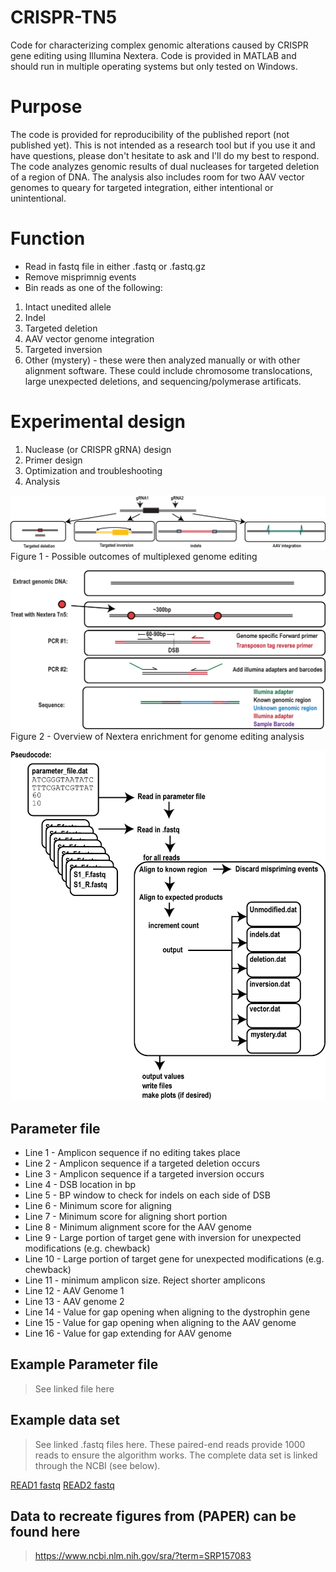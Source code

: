 # CRISPR-TN5
Code for characterizing complex genomic alterations caused by CRISPR gene editing using Illumina Nextera. Code is provided in MATLAB and should run in multiple operating systems but only tested on Windows. 

# Purpose
The code is provided for reproducibility of the published report (not published yet). This is not intended as a research tool but if you use it and have questions, please don't hesitate to ask and I'll do my best to respond. The code analyzes genomic results of dual nucleases for targeted deletion of a region of DNA. The analysis also includes room for two AAV vector genomes to queary for targeted integration, either intentional or unintentional.

# Function
- Read in fastq file in either .fastq or .fastq.gz
- Remove misprimnig events
- Bin reads as one of the following:
1. Intact unedited allele
2. Indel
3. Targeted deletion
4. AAV vector genome integration
5. Targeted inversion
6. Other (mystery) - these were then analyzed manually or with other alignment software. These could include chromosome translocations, large unexpected deletions, and sequencing/polymerase artificats. 

# Experimental  design
1. Nuclease (or CRISPR gRNA) design
2. Primer design
3. Optimization and troubleshooting
4. Analysis

![Figure 1](https://github.com/chrisnelsonlab/CRISPR-TN5/blob/master/images/Nextera_Fig1.png)
Figure 1 - Possible outcomes of multiplexed genome editing

![Figure 2](https://github.com/chrisnelsonlab/CRISPR-TN5/blob/master/images/Nextera_Fig2.png)
Figure 2 - Overview of Nextera enrichment for genome editing analysis

![Figure 3](https://github.com/chrisnelsonlab/CRISPR-TN5/blob/master/images/Nextera_Fig3.png)

## Parameter file
- Line 1 - Amplicon sequence if no editing takes place
- Line 2 - Amplicon sequence if a targeted deletion occurs
- Line 3 - Amplicon sequence if a targeted inversion occurs
- Line 4 - DSB location in bp
- Line 5 - BP window to check for indels on each side of DSB
- Line 6 - Minimum score for aligning 
- Line 7 - Minimum score for aligning short portion
- Line 8 - Minimum alignment score for the AAV genome
- Line 9 - Large portion of target gene with inversion for unexpected modifications (e.g. chewback)
- Line 10 -  Large portion of target gene for unexpected modifications (e.g. chewback)
- Line 11 - minimum amplicon size. Reject shorter amplicons
- Line 12 - AAV Genome 1
- Line 13 - AAV genome 2
- Line 14 - Value for gap opening when aligning to the dystrophin gene
- Line 15 - Value for gap opening when aligning to the AAV genome
- Line 16 - Value for gap extending for AAV genome

## Example Parameter file
> See linked file here

## Example data set
> See linked .fastq files here. These paired-end reads provide 1000 reads to ensure the algorithm works. The complete data set is linked through the NCBI (see below).

<a href="https://github.com/chrisnelsonlab/CRISPR-TN5/blob/master/exampledata/EX_READ1_truncated.fastq">READ1 fastq</a>
<a href="https://github.com/chrisnelsonlab/CRISPR-TN5/blob/master/exampledata/EX_READ2_truncated.fastq">READ2 fastq</a>


## Data to recreate figures from (PAPER) can be found here
> https://www.ncbi.nlm.nih.gov/sra/?term=SRP157083
